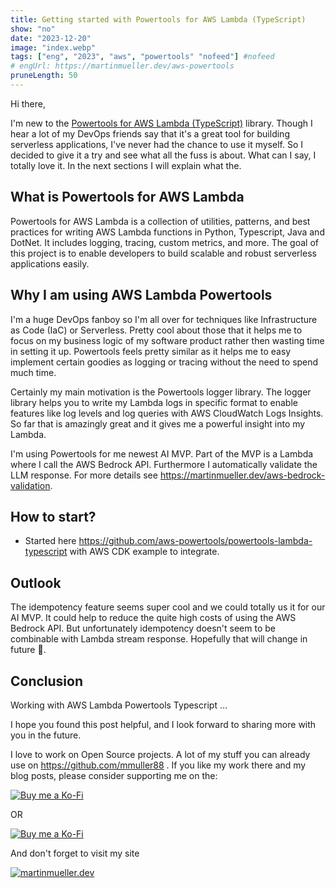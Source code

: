 ```yaml
---
title: Getting started with Powertools for AWS Lambda (TypeScript)
show: "no"
date: "2023-12-20"
image: "index.webp"
tags: ["eng", "2023", "aws", "powertools" "nofeed"] #nofeed
# engUrl: https://martinmueller.dev/aws-powertools
pruneLength: 50
---
```


Hi there,

I'm new to the [Powertools for AWS Lambda (TypeScript)](https://docs.powertools.aws.dev/lambda/typescript/latest/) library. Though I hear a lot of my DevOps friends say that it's a great tool for building serverless applications, I've never had the chance to use it myself. So I decided to give it a try and see what all the fuss is about. What can I say, I totally love it. In the next sections I will explain what the.

## What is Powertools for AWS Lambda

Powertools for AWS Lambda is a collection of utilities, patterns, and best practices for writing AWS Lambda functions in Python, Typescript, Java and DotNet. It includes logging, tracing, custom metrics, and more. The goal of this project is to enable developers to build scalable and robust serverless applications easily.

## Why I am using AWS Lambda Powertools

I'm a huge DevOps fanboy so I'm all over for techniques like Infrastructure as Code (IaC) or Serverless. Pretty cool about those that it helps me to focus on my business logic of my software product rather then wasting time in setting it up. Powertools feels pretty similar as it helps me to easy implement certain goodies as logging or tracing without the need to spend much time.

Certainly my main motivation is the Powertools logger library. The logger library helps you to write my Lambda logs in specific format to enable features like log levels and log queries with AWS CloudWatch Logs Insights. So far that is amazingly great and it gives me a powerful insight into my Lambda.

I'm using Powertools for me newest AI MVP. Part of the MVP is a Lambda where I call the AWS Bedrock API. Furthermore I automatically validate the LLM response. For more details see https://martinmueller.dev/aws-bedrock-validation.

## How to start?

* Started here https://github.com/aws-powertools/powertools-lambda-typescript with AWS CDK example to integrate.

## Outlook

The idempotency feature seems super cool and we could totally us it for our AI MVP. It could help to reduce the quite high costs of using the AWS Bedrock API. But unfortunately idempotency doesn't seem to be combinable with Lambda stream response. Hopefully that will change in future 🤞.

## Conclusion

Working with AWS Lambda Powertools Typescript ...

I hope you found this post helpful, and I look forward to sharing more with you in the future.

I love to work on Open Source projects. A lot of my stuff you can already use on <https://github.com/mmuller88> . If you like my work there and my blog posts, please consider supporting me on the:

[![Buy me a Ko-Fi](https://storage.ko-fi.com/cdn/useruploads/png_d554a01f-60f0-4969-94d1-7b69f3e28c2fcover.jpg?v=69a332f2-b808-4369-8ba3-dae0d1100dd4)](https://ko-fi.com/T6T1BR59W)

OR

[![Buy me a Ko-Fi](https://theastrologypodcast.com/wp-content/uploads/2015/06/become-my-patron-05.jpg)](https://www.patreon.com/bePatron?u=29010217)

And don't forget to visit my site

[![martinmueller.dev](https://martinmueller.dev/static/84caa5292a6d0c37c48ae280d04b5fa6/a7715/joint.jpg)](https://martinmueller.dev/resume)
